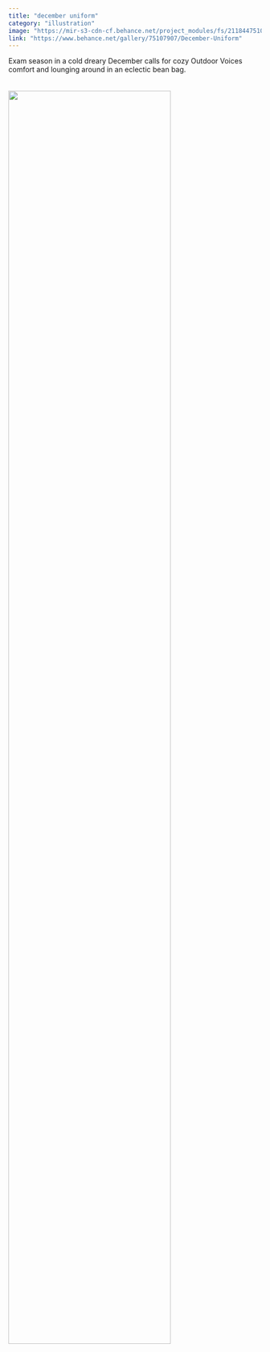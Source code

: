 ```yaml
---
title: "december uniform"
category: "illustration"
image: "https://mir-s3-cdn-cf.behance.net/project_modules/fs/21184475107907.5c4374431643d.jpg"
link: "https://www.behance.net/gallery/75107907/December-Uniform"
---
```


Exam season in a cold dreary December calls for cozy Outdoor Voices comfort and lounging around in an eclectic bean bag.
<br/>
<br/>
<br/>
<img width="80%" height="80%" src="https://mir-s3-cdn-cf.behance.net/project_modules/fs/21184475107907.5c4374431643d.jpg"/>
